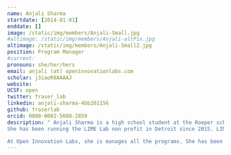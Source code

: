 ```yaml
---
name: Anjali Sharma
startdate: [2014-01-01]
enddate: []
image: /static/img/members/Anjali-Small.jpg
#altimage: /static/img/members/Anjali-altPix.jpg
altimage: /static/img/members/Anjali-Small2.jpg
position: Program Manager
#current:
pronouns: she/her/hers
email: anjali (at) openinnovationlabs.com
scholar: j3iaoR8AAAAJ
website:
UCSF: open
twitter: fraser_lab
linkedin: anjali-sharma-4bb201156
github: fraserlab
orcid: 0000-0002-5080-2859
description: " Anjali Sharma is a high school student at the Roeper school in Bloomfield Hills, Michigan. Anjali has an interest in the role of technology in improving the human condition.
She has been running the LIME Lab non profit in Detroit since 2015. LIME Lab provides technology training to kids in the Detroit area.

At Open Innovation Labs, she is manages all the programs. She has been known to be a perfectionist when it comes to ethics and having a human touch. She keeps everyone honest at Open Innovation Labs."
---
```

